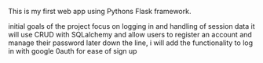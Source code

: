 This is my first web app using Pythons Flask framework.

initial goals of the project focus on logging in and handling of session data
    it will use CRUD with SQLalchemy and allow users to register an account and manage their password
    later down the line, i will add the functionality to log in with google 0auth for ease of sign up

